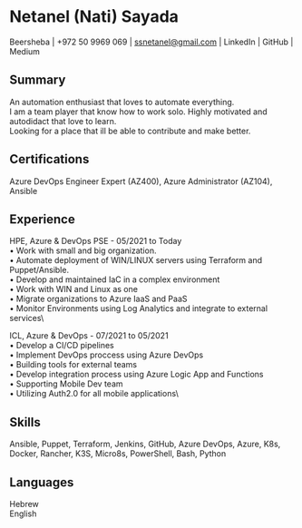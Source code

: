 # Netanel (Nati) Sayada

Beersheba | +972 50 9969 069 | ssnetanel@gmail.com | LinkedIn | GitHub | Medium

## Summary

An automation enthusiast that loves to automate everything.\
I am a team player that know how to work solo. Highly motivated and autodidact that love to learn.\
Looking for a place that ill be able to contribute and make better.

## Certifications

Azure DevOps Engineer Expert (AZ400), Azure Administrator (AZ104), Ansible

## Experience

HPE, Azure & DevOps PSE - 05/2021 to Today\
•	Work with small and big organization.\
•	Automate deployment of WIN/LINUX servers using Terraform and Puppet/Ansible.\
•	Develop and maintained IaC in a complex environment\
•	Work with WIN and Linux as one\
•	Migrate organizations to Azure IaaS and PaaS\
•	Monitor Environments using Log Analytics and integrate to external services\

ICL, Azure & DevOps - 07/2021 to 05/2021\
•	Develop a CI/CD pipelines\
•	Implement DevOps proccess using Azure DevOps\
•	Building tools for external teams\
•	Develop integration process using Azure Logic App and Functions\
•	Supporting Mobile Dev team\
•	Utilizing Auth2.0 for all mobile applications\

## Skills

Ansible, Puppet, Terraform, Jenkins, GitHub, Azure DevOps, Azure, K8s, Docker, Rancher, K3S, Micro8s, PowerShell, Bash, Python 

## Languages

Hebrew\
English
